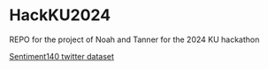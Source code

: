 # HackKU2024
REPO for the project of Noah and Tanner for the 2024 KU hackathon

[Sentiment140 twitter dataset](https://www.kaggle.com/datasets/kazanova/sentiment140)
